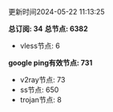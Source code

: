 更新时间2024-05-22 11:13:25

**总订阅: 34**
**总节点: 6382**
- vless节点: 6

**google ping有效节点: 731**
- v2ray节点: 73
- ss节点: 650
- trojan节点: 8
